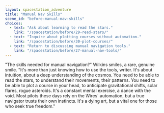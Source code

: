 ```yaml
---
layout: spacestation_adventure
title: "Manual Nav Skills"
scene_id: "before-manual-nav-skills"
choices:
  - text: "Ask about learning to read the stars."
    link: "/spacestation/before/29-read-stars/"
  - text: "Inquire about plotting courses without automation."
    link: "/spacestation/before/30-plot-courses/"
  - text: "Return to discussing manual navigation tools."
    link: "/spacestation/before/27-manual-nav-tools/"
---
```


"The skills needed for manual navigation?" Wilkins smiles, a rare, genuine smile. "It's more than just knowing how to use the tools, writer. It's about intuition, about a deep understanding of the cosmos. You need to be able to read the stars, to understand their movements, their patterns. You need to be able to plot a course in your head, to anticipate gravitational shifts, solar flares, rogue asteroids. It's a constant mental exercise, a dance with the void. Most pilots these days rely on the Wires' automation, but a true navigator trusts their own instincts. It's a dying art, but a vital one for those who seek true freedom."
